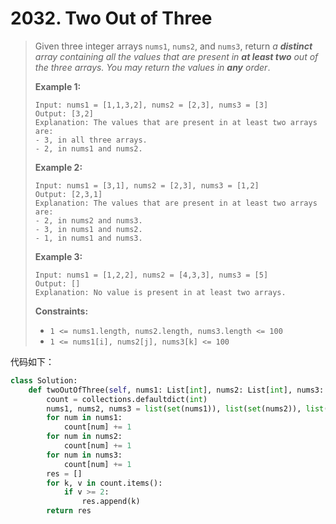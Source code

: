 # 2032. Two Out of Three

> Given three integer arrays `nums1`, `nums2`, and `nums3`, return *a **distinct** array containing all the values that are present in **at least two** out of the three arrays. You may return the values in **any** order*.
>
>  
>
> **Example 1:**
>
> ```
> Input: nums1 = [1,1,3,2], nums2 = [2,3], nums3 = [3]
> Output: [3,2]
> Explanation: The values that are present in at least two arrays are:
> - 3, in all three arrays.
> - 2, in nums1 and nums2.
> ```
>
> **Example 2:**
>
> ```
> Input: nums1 = [3,1], nums2 = [2,3], nums3 = [1,2]
> Output: [2,3,1]
> Explanation: The values that are present in at least two arrays are:
> - 2, in nums2 and nums3.
> - 3, in nums1 and nums2.
> - 1, in nums1 and nums3.
> ```
>
> **Example 3:**
>
> ```
> Input: nums1 = [1,2,2], nums2 = [4,3,3], nums3 = [5]
> Output: []
> Explanation: No value is present in at least two arrays.
> ```
>
>  
>
> **Constraints:**
>
> - `1 <= nums1.length, nums2.length, nums3.length <= 100`
> - `1 <= nums1[i], nums2[j], nums3[k] <= 100`

代码如下：

```python
class Solution:
    def twoOutOfThree(self, nums1: List[int], nums2: List[int], nums3: List[int]) -> List[int]:
        count = collections.defaultdict(int)
        nums1, nums2, nums3 = list(set(nums1)), list(set(nums2)), list(set(nums3))
        for num in nums1:
            count[num] += 1
        for num in nums2:
            count[num] += 1
        for num in nums3:
            count[num] += 1
        res = []
        for k, v in count.items():
            if v >= 2:
                res.append(k)
        return res
```

